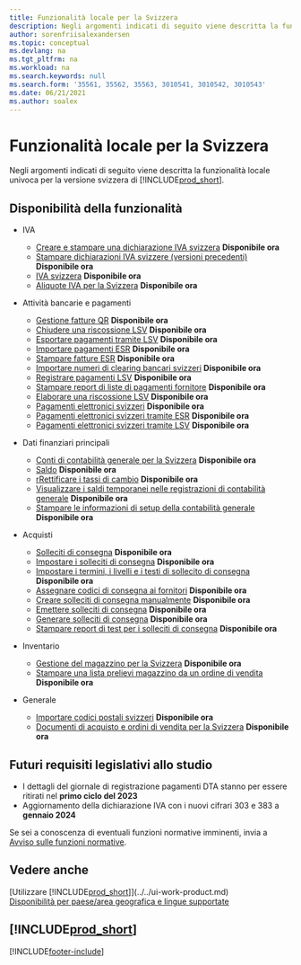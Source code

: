 ```yaml
---
title: Funzionalità locale per la Svizzera
description: Negli argomenti indicati di seguito viene descritta la funzionalità locale univoca per la versione svizzera di Business Central.
author: sorenfriisalexandersen
ms.topic: conceptual
ms.devlang: na
ms.tgt_pltfrm: na
ms.workload: na
ms.search.keywords: null
ms.search.form: '35561, 35562, 35563, 3010541, 3010542, 3010543'
ms.date: 06/21/2021
ms.author: soalex
---
```

# <a name="switzerland-local-functionality"></a>Funzionalità locale per la Svizzera

Negli argomenti indicati di seguito viene descritta la funzionalità locale univoca per la versione svizzera di [!INCLUDE[prod_short](../../includes/prod_short.md)].  

## <a name="feature-availability"></a>Disponibilità della funzionalità

* IVA
    * [Creare e stampare una dichiarazione IVA svizzera](how-to-create-and-print-a-swiss-vat-statement.md) **Disponibile ora**
    * [Stampare dichiarazioni IVA svizzere (versioni precedenti)](how-to-print-swiss-vat-statements-older-version-.md) **Disponibile ora**
    * [IVA svizzera](swiss-value-added-tax.md) **Disponibile ora**
    * [Aliquote IVA per la Svizzera](vat-rates-for-switzerland.md) **Disponibile ora**

* Attività bancarie e pagamenti
    * [Gestione fatture QR](ui-extensions-qr-bill-management.md) **Disponibile ora**
    * [Chiudere una riscossione LSV](how-to-close-an-lsv-collection.md) **Disponibile ora**
    * [Esportare pagamenti tramite LSV](how-to-export-payments-using-lsv.md) **Disponibile ora**
    * [Importare pagamenti ESR](how-to-import-esr-payments.md) **Disponibile ora**
    * [Stampare fatture ESR](how-to-print-esr-invoices.md) **Disponibile ora**
    * [Importare numeri di clearing bancari svizzeri](how-to-import-swiss-bank-clearing-numbers.md) **Disponibile ora**
    * [Registrare pagamenti LSV](how-to-post-lsv-payments.md) **Disponibile ora**
    * [Stampare report di liste di pagamenti fornitore](how-to-print-vendor-payments-list-reports.md) **Disponibile ora**
    * [Elaborare una riscossione LSV](how-to-process-an-lsv-collection.md) **Disponibile ora**
    * [Pagamenti elettronici svizzeri](swiss-electronic-payments.md) **Disponibile ora**
    * [Pagamenti elettronici svizzeri tramite ESR](swiss-electronic-payments-using-esr.md) **Disponibile ora**
    * [Pagamenti elettronici svizzeri tramite LSV](swiss-electronic-payments-using-lsv-.md) **Disponibile ora**

* Dati finanziari principali
    * [Conti di contabilità generale per la Svizzera](swiss-general-ledger-accounts.md) **Disponibile ora**
    * [Saldo](balance.md) **Disponibile ora**
    * [rRettificare i tassi di cambio](how-to-adjust-exchange-rates.md) **Disponibile ora**
    * [Visualizzare i saldi temporanei nelle registrazioni di contabilità generale](how-to-view-temporary-balances-in-general-ledger-journals.md) **Disponibile ora**
    * [Stampare le informazioni di setup della contabilità generale](how-to-print-general-ledger-setup-information.md) **Disponibile ora**

* Acquisti
    * [Solleciti di consegna](delivery-reminders.md) **Disponibile ora**
    * [Impostare i solleciti di consegna](how-to-set-up-delivery-reminders.md) **Disponibile ora**
    * [Impostare i termini, i livelli e i testi di sollecito di consegna](how-to-set-up-delivery-reminder-terms-levels-and-text.md) **Disponibile ora**
    * [Assegnare codici di consegna ai fornitori](how-to-assign-delivery-reminder-codes-to-vendors.md) **Disponibile ora**
    * [Creare solleciti di consegna manualmente](how-to-create-delivery-reminders-manually.md) **Disponibile ora**
    * [Emettere solleciti di consegna](how-to-issue-delivery-reminders.md) **Disponibile ora**
    * [Generare solleciti di consegna](how-to-generate-delivery-reminders.md) **Disponibile ora**
    * [Stampare report di test per i solleciti di consegna](how-to-print-test-reports-for-delivery-reminders.md) **Disponibile ora**

* Inventario
    * [Gestione del magazzino per la Svizzera](swiss-inventory-management.md) **Disponibile ora**
    * [Stampare una lista prelievi magazzino da un ordine di vendita](how-to-print-an-inventory-picking-list-from-a-sales-order.md) **Disponibile ora**

* Generale    
    * [Importare codici postali svizzeri](how-to-import-swiss-post-codes.md) **Disponibile ora**
    * [Documenti di acquisto e ordini di vendita per la Svizzera](swiss-purchase-documents-and-sales-documents.md) **Disponibile ora**

## <a name="future-legislation-requirements-being-investigated"></a>Futuri requisiti legislativi allo studio

* I dettagli del giornale di registrazione pagamenti DTA stanno per essere ritirati nel **primo ciclo del 2023**
* Aggiornamento della dichiarazione IVA con i nuovi cifrari 303 e 383 a **gennaio 2024**

Se sei a conoscenza di eventuali funzioni normative imminenti, invia a [Avviso sulle funzioni normative](https://forms.office.com/pages/responsepage.aspx?id=v4j5cvGGr0GRqy180BHbRwkeauYiJKZOpJ0CtKuVmJlURURaMlQ4Rk05UFY4NkVEOTA0MUU5WThXSC4u).

## <a name="see-also"></a>Vedere anche

[Utilizzare [!INCLUDE[prod_short](../../includes/prod_short.md)]](../../ui-work-product.md)  
[Disponibilità per paese/area geografica e lingue supportate](/dynamics365/business-central/dev-itpro/compliance/apptest-countries-and-translations)  

## [!INCLUDE[prod_short](../../includes/free_trial_md.md)]


[!INCLUDE[footer-include](../../includes/footer-banner.md)]
